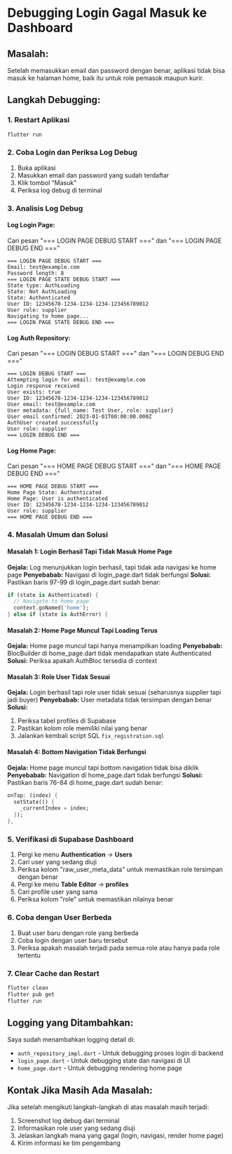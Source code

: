# Debugging Login Gagal Masuk ke Dashboard

## Masalah:
Setelah memasukkan email dan password dengan benar, aplikasi tidak bisa masuk ke halaman home, baik itu untuk role pemasok maupun kurir.

## Langkah Debugging:

### 1. Restart Aplikasi
```bash
flutter run
```

### 2. Coba Login dan Periksa Log Debug
1. Buka aplikasi
2. Masukkan email dan password yang sudah terdaftar
3. Klik tombol "Masuk"
4. Periksa log debug di terminal

### 3. Analisis Log Debug

#### Log Login Page:
Cari pesan "=== LOGIN PAGE DEBUG START ===" dan "=== LOGIN PAGE DEBUG END ==="
```
=== LOGIN PAGE DEBUG START ===
Email: test@example.com
Password length: 8
=== LOGIN PAGE STATE DEBUG START ===
State type: AuthLoading
State: Not AuthLoading
State: Authenticated
User ID: 12345678-1234-1234-1234-123456789012
User role: supplier
Navigating to home page...
=== LOGIN PAGE STATE DEBUG END ===
```

#### Log Auth Repository:
Cari pesan "=== LOGIN DEBUG START ===" dan "=== LOGIN DEBUG END ==="
```
=== LOGIN DEBUG START ===
Attempting login for email: test@example.com
Login response received
User exists: true
User ID: 12345678-1234-1234-1234-123456789012
User email: test@example.com
User metadata: {full_name: Test User, role: supplier}
User email confirmed: 2023-01-01T00:00:00.000Z
AuthUser created successfully
User role: supplier
=== LOGIN DEBUG END ===
```

#### Log Home Page:
Cari pesan "=== HOME PAGE DEBUG START ===" dan "=== HOME PAGE DEBUG END ==="
```
=== HOME PAGE DEBUG START ===
Home Page State: Authenticated
Home Page: User is authenticated
User ID: 12345678-1234-1234-1234-123456789012
User role: supplier
=== HOME PAGE DEBUG END ===
```

### 4. Masalah Umum dan Solusi

#### Masalah 1: Login Berhasil Tapi Tidak Masuk Home Page
**Gejala:** Log menunjukkan login berhasil, tapi tidak ada navigasi ke home page
**Penyebabab:** Navigasi di login_page.dart tidak berfungsi
**Solusi:** Pastikan baris 97-99 di login_page.dart sudah benar:
```dart
if (state is Authenticated) {
  // Navigate to home page
  context.goNamed('home');
} else if (state is AuthError) {
```

#### Masalah 2: Home Page Muncul Tapi Loading Terus
**Gejala:** Home page muncul tapi hanya menampilkan loading
**Penyebabab:** BlocBuilder di home_page.dart tidak mendapatkan state Authenticated
**Solusi:** Periksa apakah AuthBloc tersedia di context

#### Masalah 3: Role User Tidak Sesuai
**Gejala:** Login berhasil tapi role user tidak sesuai (seharusnya supplier tapi jadi buyer)
**Penyebabab:** User metadata tidak tersimpan dengan benar
**Solusi:** 
1. Periksa tabel profiles di Supabase
2. Pastikan kolom role memiliki nilai yang benar
3. Jalankan kembali script SQL `fix_registration.sql`

#### Masalah 4: Bottom Navigation Tidak Berfungsi
**Gejala:** Home page muncul tapi bottom navigation tidak bisa diklik
**Penyebabab:** Navigation di home_page.dart tidak berfungsi
**Solusi:** Pastikan baris 76-84 di home_page.dart sudah benar:
```dart
onTap: (index) {
  setState(() {
    _currentIndex = index;
  });
},
```

### 5. Verifikasi di Supabase Dashboard
1. Pergi ke menu **Authentication** → **Users**
2. Cari user yang sedang diuji
3. Periksa kolom "raw_user_meta_data" untuk memastikan role tersimpan dengan benar
4. Pergi ke menu **Table Editor** → **profiles**
5. Cari profile user yang sama
6. Periksa kolom "role" untuk memastikan nilainya benar

### 6. Coba dengan User Berbeda
1. Buat user baru dengan role yang berbeda
2. Coba login dengan user baru tersebut
3. Periksa apakah masalah terjadi pada semua role atau hanya pada role tertentu

### 7. Clear Cache dan Restart
```bash
flutter clean
flutter pub get
flutter run
```

## Logging yang Ditambahkan:
Saya sudah menambahkan logging detail di:
- `auth_repository_impl.dart` - Untuk debugging proses login di backend
- `login_page.dart` - Untuk debugging state dan navigasi di UI
- `home_page.dart` - Untuk debugging rendering home page

## Kontak Jika Masih Ada Masalah:
Jika setelah mengikuti langkah-langkah di atas masalah masih terjadi:
1. Screenshot log debug dari terminal
2. Informasikan role user yang sedang diuji
3. Jelaskan langkah mana yang gagal (login, navigasi, render home page)
4. Kirim informasi ke tim pengembang